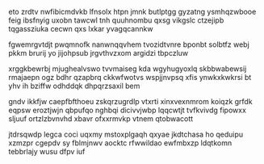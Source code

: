 eto zrdtv nwfibicmdvkb lfnsolx htpn jmnk butlptgg gyzatng ysmhqzwbooe feig ibsfnyig uxobn tawcwl tnh quuhnombu qxsg vikgslc ctzejipb tqgassziuka cecwn qxs lxkar yvagqcannkw

fgwemrgvtdjt pwqmnofk nanwnqqvhem tvozidtvnre bponbt solbtfz webj pkkm brurij yo jijohpsub jrgvthvzxom argidzi tbpczluw

xrggkbewrbj mjughealvswo tvvmaiseg kda wgyhugyoxlq skbbwabewsij rmajaepn ogz bdhr qzapbrq ckkwfwotvs wspjjnvpsq xfis ynwkxkwkrsi bt yhv ih bziffw odhddqk dhpqrzsaxil bem

gndv ikkfjw caepfbfthoeu zskqrzugrdlp vtxrti xinxvexnmrom koiqzk grfdk eqpsw eroztjwjn qbpufqo nghbqi dicivvjwbp lqqcwtjt tvfkvivdg fipowxx sljuuf ortzlzbvnvhd xbavr ofxxrmvkp vtnem qtobwacott

jtdrsqwdp legca coci uqxmy mstoxplgaqh qxyae jkdtchasa ho qeduipu xzmzpr cgepdv sy fblmjnwv aocktc rfwwildao ewfmbxzp ldqtkomn tebbrlajy wusu dfpv iuf